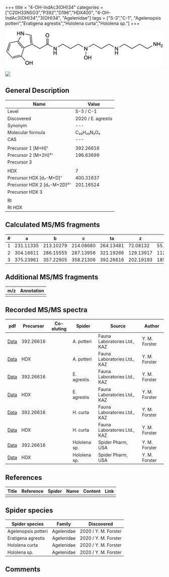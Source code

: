 +++
title = "4-OH-IndAc3(OH)34"
categories = ["C20H33N5O3","P392","D196","HDX400",
"4-OH-IndAc3(OH)34","3(OH)34",
"Agelenidae"]
tags = ["S-3","C-1",
"Agelenopsis potteri","Eratigena agrestis","Hololena curta","Hololena sp."]
+++

![](/img/4-OH-IndAc3(OH)34.png)

![](/img_MSMS/392_4-OH-IndAc3(OH)34_Ea.png?classes=border)

## General Description

| Name                       | Value              |
|----------------------------|--------------------|
| Level                      | S-3 / C-1          |
| Discovered                 | 2020 / E. agrestis |
| Synonym                    | ---                |
| Molecular formula          | C₂₀H₃₃N₅O₃                   |
| CAS                        | ---                |
|                            |                    |
| Precursor 1 [M+H]⁺         | 392.26616                   |
| Precursor 2 [M+2H]²⁺       | 196.63699                   |
| Precursor 3                |                    |
|                            |                    |
| HDX                        | 7                   |
| Precursor HDX   [d₇-M+D]⁺   | 400.31637                   |
| Precursor HDX 2 [d₇-M+2D]²⁺ | 201.16524                   |
| Precursor HDX 3            |                    |
|                            |                    |
| Rt                         |                    |
| Rt HDX                     |                    |

## Calculated MS/MS fragments

| # | a         | b         | c         | ta        | z         | y         | tz        |
|---|-----------|-----------|-----------|-----------|-----------|-----------|-----------|
| 1 | 231.11335 | 213.10279 | 214.08680 | 264.13481 | 72.08132 | 55.05477 | 89.10787 |
| 2 | 304.16611 | 286.15555 | 287.13956 | 321.19266 | 129.13917 | 112.11262 | 162.16063 |
| 3 | 375.23961 | 357.22905 | 358.21306 | 392.26616 | 202.19193 | 185.16538 | 219.21848 |

## Additional MS/MS fragments

| m/z | Annotation |
|-----|------------|
|     |            |

## Recorded MS/MS spectra

| pdf                                             | Precursor | Co-eluting | Spider      | Source                       | Author        |
|-------------------------------------------------|-----------|------------|-------------|------------------------------|---------------|
| [Data](/pdf/A-potteri/392_4-OH-IndAc3(OH)34_Ap.pdf) | 392.26616 |           | A. potteri | Fauna Laboratories Ltd., KAZ | Y. M. Forster |
| [Data](/pdf/A-potteri/392_4-OH-IndAc3(OH)34_Ap_HDX.pdf) | HDX |           | A. potteri | Fauna Laboratories Ltd., KAZ | Y. M. Forster |
| [Data](/pdf/E-agrestis/392_4-OH-IndAc3(OH)34_Ea.pdf)   | 392.26616 |            | E. agrestis | Fauna Laboratories Ltd., KAZ | Y. M. Forster |
| [Data](/pdf/E-agrestis/392_4-OH-IndAc3(OH)34_Ea_HDX.pdf)   | HDX |            | E. agrestis | Fauna Laboratories Ltd., KAZ | Y. M. Forster |
| [Data](/pdf/H-curta/392_4-OH-IndAc3(OH)34_Hc.pdf) | 392.26616 |           | H. curta | Fauna Laboratories Ltd., KAZ | Y. M. Forster |
| [Data](/pdf/H-curta/392_4-OH-IndAc3(OH)34_Hc_HDX.pdf) | HDX |           | H. curta | Fauna Laboratories Ltd., KAZ | Y. M. Forster |
| [Data](/pdf/Hololena-sp/392_IndAc3(OH)34_Ho-sp.pdf) | 392.26616 |           | Hololena sp. | Spider Pharm, USA | Y. M. Forster |
| [Data](/pdf/Hololena-sp/392_IndAc3(OH)34_IndAc3(OH)43_Ho-sp_HDX.pdf) | HDX |           | Hololena sp. | Spider Pharm, USA | Y. M. Forster |


## References

| Title | Reference | Spider | Name | Content | Link |
|-------|-----------|--------|------|---------|------|
|       |           |        |      |         |      |

## Spider species

| Spider species     | Family     | Discovered           |
|--------------------|------------|----------------------|
| Agelenopsis potteri | Agelenidae | 2020 / Y. M. Forster |
| Eratigena agrestis | Agelenidae | 2020 / Y. M. Forster |
| Hololena curta | Agelenidae | 2020 / Y. M. Forster |
| Hololena sp. | Agelenidae | 2020 / Y. M. Forster |

## Comments